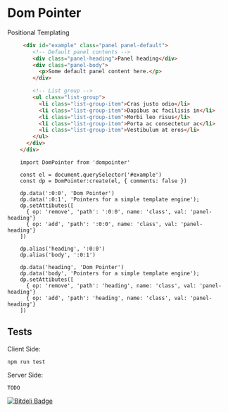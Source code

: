 Dom Pointer
==========

Positional Templating


```html
     <div id="example" class="panel panel-default">
        <!-- Default panel contents -->
        <div class="panel-heading">Panel heading</div>
        <div class="panel-body">
          <p>Some default panel content here.</p>
        </div>

        <!-- List group -->
        <ul class="list-group">
          <li class="list-group-item">Cras justo odio</li>
          <li class="list-group-item">Dapibus ac facilisis in</li>
          <li class="list-group-item">Morbi leo risus</li>
          <li class="list-group-item">Porta ac consectetur ac</li>
          <li class="list-group-item">Vestibulum at eros</li>
        </ul>
      </div>
    </div>
```

```
    import DomPointer from 'dompointer'

    const el = document.querySelector('#example')
    const dp = DomPointer:create(el, { comments: false })

    dp.data(':0:0', 'Dom Pointer')
    dp.data(':0:1', 'Pointers for a simple template engine');
    dp.setAttibutes([
      { op: 'remove', 'path': ':0:0', name: 'class', val: 'panel-heading'}
      { op: 'add', 'path': ':0:0', name: 'class', val: 'panel-heading'}
    ])

    dp.alias('heading', ':0:0')
    dp.alias('body', ':0:1')

    dp.data('heading', 'Dom Pointer')
    dp.data('body', 'Pointers for a simple template engine');
    dp.setAttibutes([
      { op: 'remove', 'path': 'heading', name: 'class', val: 'panel-heading'}
      { op: 'add', 'path': 'heading', name: 'class', val: 'panel-heading'}
    ])

```

Tests
-----

Client Side:

```
npm run test
```

Server Side:

```
TODO
```


[![Bitdeli Badge](https://d2weczhvl823v0.cloudfront.net/rhalff/dompointer/trend.png)](https://bitdeli.com/free "Bitdeli Badge")

